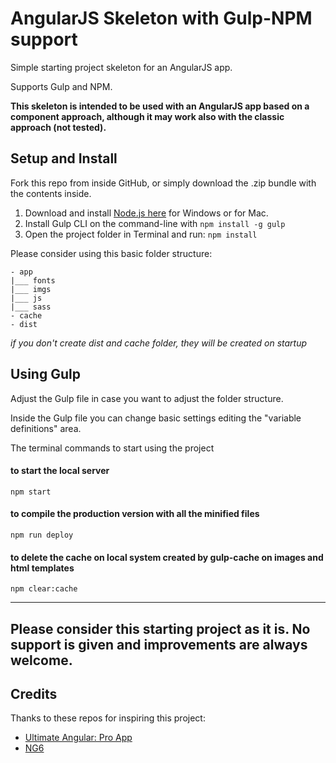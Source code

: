 # AngularJS Skeleton with Gulp-NPM support

Simple starting project skeleton for an AngularJS app.

Supports Gulp and NPM.

**This skeleton is intended to be used with an AngularJS app based on a component approach, although it may work also with the classic approach (not tested).**

## Setup and Install
Fork this repo from inside GitHub, or simply download the .zip bundle with the contents inside.

1. Download and install [Node.js here](https://nodejs.org/en/download/) for Windows or for Mac.
2. Install Gulp CLI on the command-line with `npm install -g gulp`
3. Open the project folder in Terminal and run: `npm install`

Please consider using this basic folder structure:
```
- app
|___ fonts
|___ imgs
|___ js
|___ sass
- cache
- dist
```
*if you don't create dist and cache folder, they will be created on startup*

## Using Gulp

Adjust the Gulp file in case you want to adjust the folder structure.

Inside the Gulp file you can change basic settings editing the "variable definitions" area.

The terminal commands to start using the project
#### to start the local server
```
npm start
```
#### to compile the production version with all the minified files
```
npm run deploy 
```
#### to delete the cache on local system created by gulp-cache on images and html templates
```
npm clear:cache
```
----
Please consider this starting project as it is. No support is given and improvements are always welcome.
----
## Credits
Thanks to these repos for inspiring this project:
- <a href="https://github.com/UltimateAngular/ultimate-angular-master-seed" target="_blank">Ultimate Angular: Pro App</a>
- <a href="https://github.com/gdi2290/NG6-starter" target="_blank">NG6</a>